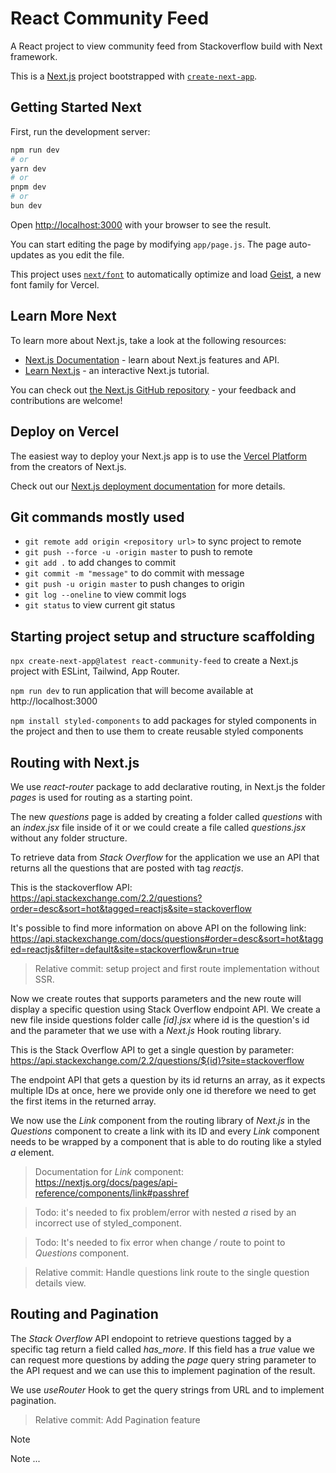 # React Community Feed
A React project to view community feed from Stackoverflow build with Next framework.

This is a [Next.js](https://nextjs.org) project bootstrapped with [`create-next-app`](https://github.com/vercel/next.js/tree/canary/packages/create-next-app).

## Getting Started Next

First, run the development server:

```bash
npm run dev
# or
yarn dev
# or
pnpm dev
# or
bun dev
```

Open [http://localhost:3000](http://localhost:3000) with your browser to see the result.

You can start editing the page by modifying `app/page.js`. The page auto-updates as you edit the file.

This project uses [`next/font`](https://nextjs.org/docs/app/building-your-application/optimizing/fonts) to automatically optimize and load [Geist](https://vercel.com/font), a new font family for Vercel.

## Learn More Next

To learn more about Next.js, take a look at the following resources:

- [Next.js Documentation](https://nextjs.org/docs) - learn about Next.js features and API.
- [Learn Next.js](https://nextjs.org/learn) - an interactive Next.js tutorial.

You can check out [the Next.js GitHub repository](https://github.com/vercel/next.js) - your feedback and contributions are welcome!

## Deploy on Vercel

The easiest way to deploy your Next.js app is to use the [Vercel Platform](https://vercel.com/new?utm_medium=default-template&filter=next.js&utm_source=create-next-app&utm_campaign=create-next-app-readme) from the creators of Next.js.

Check out our [Next.js deployment documentation](https://nextjs.org/docs/app/building-your-application/deploying) for more details.

## Git commands mostly used
- `git remote add origin <repository url>` to sync project to remote
- `git push --force -u -origin master` to push to remote
- `git add .` to add changes to commit
- `git commit -m "message"` to do commit with message
- `git push -u origin master` to push changes to origin
- `git log --oneline` to view commit logs
- `git status` to view current git status

## Starting project setup and structure scaffolding
`npx create-next-app@latest react-community-feed` to create a Next.js project with ESLint, Tailwind, App Router.

`npm run dev` to run application that will become available at http://localhost:3000

`npm install styled-components` to add packages for styled components in the project and then to use them to create reusable styled components

## Routing with Next.js

We use _react-router_ package to add declarative routing, in Next.js the folder _pages_ is used for routing as a starting point.

The new _questions_ page is added by creating a folder called _questions_ with an _index.jsx_ file inside of it or we could create a file called _questions.jsx_ without any folder structure.

To retrieve data from _Stack Overflow_ for the application we use an API that returns all the questions that are posted with tag _reactjs_.

This is the stackoverflow API:
https://api.stackexchange.com/2.2/questions?order=desc&sort=hot&tagged=reactjs&site=stackoverflow

It's possible to find more information on above API on the following link:
https://api.stackexchange.com/docs/questions#order=desc&sort=hot&tagged=reactjs&filter=default&site=stackoverflow&run=true

> Relative commit: setup project and first route implementation without SSR.

Now we create routes that supports parameters and the new route will display a specific question using Stack Overflow endpoint API.
We create a new file inside questions folder calle _[id].jsx_ where id is the question's id and the parameter that we use with a _Next.js_ Hook routing library.

This is the Stack Overflow API to get a single question by parameter:
https://api.stackexchange.com/2.2/questions/${id}?site=stackoverflow

The endpoint API that gets a question by its id returns an array, as it expects multiple IDs at once, here we provide only one id therefore we need to get the first items in the returned array.

We now use the _Link_ component from the routing library of _Next.js_ in the _Questions_ component to create a link with its ID and every _Link_ component needs to be wrapped by a component that is able to do routing like a styled _a_ element.

> Documentation for _Link_ component: https://nextjs.org/docs/pages/api-reference/components/link#passhref

> Todo: it's needed to fix problem/error with nested _a_ rised by an incorrect use of styled_component.

> Todo: It's needed to fix error when change _/_ route to point to _Questions_ component.

> Relative commit: Handle questions link route to the single question details view.

## Routing and Pagination
The _Stack Overflow_ API endopoint to retrieve questions tagged by a specific tag return a field called _has\_more_.
If this field has a _true_ value we can request more questions by adding the _page_ query string parameter to the API request and we can use this to implement pagination of the result.

We use _useRouter_ Hook to get the query strings from URL and to implement pagination.

> Relative commit: Add Pagination feature


> [!NOTE]
> Note ...